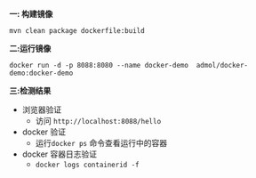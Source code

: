 **一: 构建镜像**

``mvn clean package dockerfile:build``

**二:运行镜像**

``docker run -d -p 8088:8080 --name docker-demo  admol/docker-demo:docker-demo``

**三:检测结果**
- 浏览器验证
    - 访问 ``http://localhost:8088/hello``
- docker 验证
    - 运行``docker ps`` 命令查看运行中的容器
- docker 容器日志验证
    - ``docker logs containerid -f``